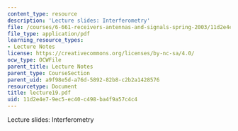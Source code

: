 ```yaml
---
content_type: resource
description: 'Lecture slides: Interferometry'
file: /courses/6-661-receivers-antennas-and-signals-spring-2003/11d2e4e79ec5ec40c498ba4f9a57c4c4_lecture19.pdf
file_type: application/pdf
learning_resource_types:
- Lecture Notes
license: https://creativecommons.org/licenses/by-nc-sa/4.0/
ocw_type: OCWFile
parent_title: Lecture Notes
parent_type: CourseSection
parent_uid: a9f98e5d-a76d-5892-82b8-c2b2a1428576
resourcetype: Document
title: lecture19.pdf
uid: 11d2e4e7-9ec5-ec40-c498-ba4f9a57c4c4
---
```

Lecture slides: Interferometry